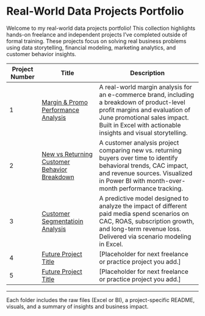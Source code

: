 # Real-World Data Projects Portfolio

Welcome to my real-world data projects portfolio! This collection highlights hands-on freelance and independent projects I’ve completed outside of formal training. These projects focus on solving real business problems using data storytelling, financial modeling, marketing analytics, and customer behavior insights.

| Project Number | Title                                                                 | Description |
|----------------|-----------------------------------------------------------------------|-------------|
| 1              | [Margin & Promo Performance Analysis](./Project-1/README.md)         | A real-world margin analysis for an e-commerce brand, including a breakdown of product-level profit margins and evaluation of June promotional sales impact. Built in Excel with actionable insights and visual storytelling. |
| 2              | [New vs Returning Customer Behavior Breakdown](./Project-2/README.md)| A customer analysis project comparing new vs. returning buyers over time to identify behavioral trends, CAC impact, and revenue sources. Visualized in Power BI with month-over-month performance tracking. |
| 3              | [Customer Segmentatioin Analysis](./Project-3/README.md) | A predictive model designed to analyze the impact of different paid media spend scenarios on CAC, ROAS, subscription growth, and long-term revenue loss. Delivered via scenario modeling in Excel. |
| 4              | [Future Project Title](./Project-4/README.md)                         | [Placeholder for next freelance or practice project you add.] |
| 5              | [Future Project Title](./Project-5/README.md)                         | [Placeholder for next freelance or practice project you add.] |

---

Each folder includes the raw files (Excel or BI), a project-specific README, visuals, and a summary of insights and business impact.
